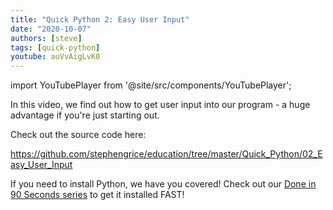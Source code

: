```yaml
---
title: "Quick Python 2: Easy User Input"
date: "2020-10-07"
authors: [steve]
tags: [quick-python]
youtube: auVvAigLvK0
---
```


import YouTubePlayer from '@site/src/components/YouTubePlayer';

<YouTubePlayer youtubeLink={frontMatter.youtube} />

In this video, we find out how to get user input into our program - a huge advantage if you're just starting out.

<!--truncate-->

Check out the source code here:

<https://github.com/stephengrice/education/tree/master/Quick_Python/02_Easy_User_Input>

If you need to install Python, we have you covered! Check out our [Done in 90 Seconds series](/blog/tags/lte-90-sec) to get it installed FAST!